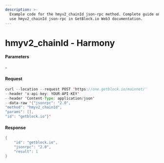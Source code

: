 ```yaml
---
description: >-
  Example code for the hmyv2_chainId json-rpc method. Сomplete guide on how to
  use hmyv2_chainId json-rpc in GetBlock.io Web3 documentation.
---
```


# hmyv2\_chainId - Harmony

#### Parameters

\-

#### Request

```java
curl --location --request POST 'https://one.getblock.io/mainnet/' 
--header 'x-api-key: YOUR-API-KEY' 
--header 'Content-Type: application/json' 
--data-raw '{"jsonrpc": "2.0",
"method": "hmyv2_chainId",
"params": [],
"id": "getblock.io"}'
```

#### Response

```java
{
    "id": "getblock.io",
    "jsonrpc": "2.0",
    "result": 1
}
```
